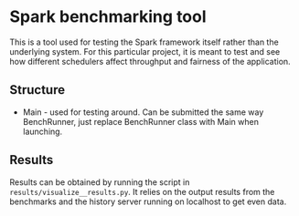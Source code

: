 # Spark benchmarking tool
This is a tool used for testing the Spark framework itself rather than the underlying system. For this particular project, it is meant to test and see how different schedulers affect throughput and fairness of the application.


## Structure
* Main - used for testing around. Can be submitted the same way BenchRunner, just replace BenchRunner class with Main when launching.



## Results
Results can be obtained by running the script in `results/visualize__results.py`. It relies on the output results from the benchmarks and the history server running on localhost to get even data.



